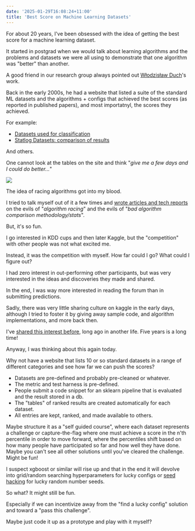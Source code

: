 ```yaml
---
date: '2025-01-29T16:08:24+11:00'
title: 'Best Score on Machine Learning Datasets'
---
```


For about 20 years, I've been obsessed with the idea of getting the best score for a machine learning dataset.

It started in postgrad when we would talk about learning algorithms and the problems and datasets we were all using to demonstrate that one algorithm was "better" than another.

A good friend in our research group always pointed out [Włodzisław Duch](https://is.umk.pl/~duch/)'s work.

Back in the early 2000s, he had a website that listed a suite of the standard ML datasets and the algorithms + configs that achieved the best scores (as reported in published papers), and most importatnyl, the scores they achieved.

For example:

* [Datasets used for classification](https://is.umk.pl/~duch/projects/projects/datasets.html)
* [Statlog Datasets: comparison of results](https://is.umk.pl/~duch/projects/projects/datasets-stat.html)

And others.

One cannot look at the tables on the site and think "_give me a few days and I could do better..._"

![](/blog/pics/Duch-Machine-Learning-Algorithms.png)

The idea of racing algorithms got into my blood.

I tried to talk myself out of it a few times and [wrote articles and tech reports](https://github.com/Jason2Brownlee/PhDResearch) on the evils of "_algorithm racing_" and the evils of "_bad algorithm comparison methodology/stats_".

But, it's so fun.

I go interested in KDD cups and then later Kaggle, but the "competition" with other people was not what excited me.

Instead, it was the competition with myself. How far could I go? What could I figure out?

I had zero interest in out-performing other participants, but was very interested in the ideas and discoveries they made and shared.

In the end, I was way more interested in reading the forum than in submitting predictions.

Sadly, there was very little sharing culture on kaggle in the early days, although I tried to foster it by giving away sample code, and algorithm implementations, and more back then.

I've [shared this interest before](https://machinelearningmastery.com/results-for-standard-classification-and-regression-machine-learning-datasets/), long ago in another life. Five years is a long time!

Anyway, I was thinking about this again today.

Why not have a website that lists 10 or so standard datasets in a range of different categories and see how far we can push the scores?

* Datasets are pre-defined and probably pre-cleaned or whatever.
* The metric and test harness is pre-defined.
* People submit a code snippet for an sklearn pipeline that is evaluated and the result stored in a db.
* The "tables" of ranked results are created automatically for each dataset.
* All entries are kept, ranked, and made available to others.

Maybe structure it as a "self guided course", where each dataset represents a challenge or capture-the-flag where one must achieve a score in the n'th percentile in order to move forward, where the percentiles shift based on how many people have participated so far and how well they have done. Maybe you can't see all other solutions until you've cleared the challenge. Might be fun!

I suspect xgboost or similar will rise up and that in the end it will devolve into grid/random searching hyperparameters for lucky configs or [seed hacking](https://github.com/Jason2Brownlee/MachineLearningMischief/blob/main/examples/seed_hacking.md) for lucky random number seeds.

So what? It might still be fun.

Especially if we can incentivize away from the "find a lucky config" solution and toward a "pass this challenge".

Maybe just code it up as a prototype and play with it myself?


